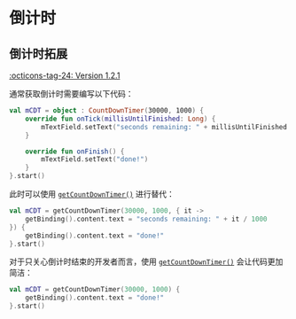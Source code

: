 # 倒计时

## 倒计时拓展

[:octicons-tag-24: Version 1.2.1](https://ave.entropy2020.cn/version/tools/#121)

通常获取倒计时需要编写以下代码：

```kotlin
val mCDT = object : CountDownTimer(30000, 1000) {
    override fun onTick(millisUntilFinished: Long) {
        mTextField.setText("seconds remaining: " + millisUntilFinished / 1000)
    }

    override fun onFinish() {
        mTextField.setText("done!")
    }
}.start()
```

此时可以使用 [`getCountDownTimer()`](https://api.ave.entropy2020.cn/VastTools/com.ave.vastgui.tools.os.extension/get-count-down-timer.html) 进行替代：

```kotlin
val mCDT = getCountDownTimer(30000, 1000, { it ->
    getBinding().content.text = "seconds remaining: " + it / 1000
}) {
    getBinding().content.text = "done!"
}.start()
```

对于只关心倒计时结束的开发者而言，使用 [`getCountDownTimer()`](https://api.ave.entropy2020.cn/VastTools/com.ave.vastgui.tools.os.extension/get-count-down-timer.html) 会让代码更加简洁：

```kotlin
val mCDT = getCountDownTimer(30000, 1000) {
    getBinding().content.text = "done!"
}.start()
```

